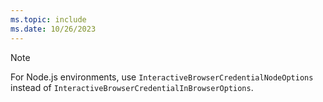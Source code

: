 ```yaml
---
ms.topic: include
ms.date: 10/26/2023
---
```


> [!NOTE]
> For Node.js environments, use `InteractiveBrowserCredentialNodeOptions` instead of `InteractiveBrowserCredentialInBrowserOptions`.
